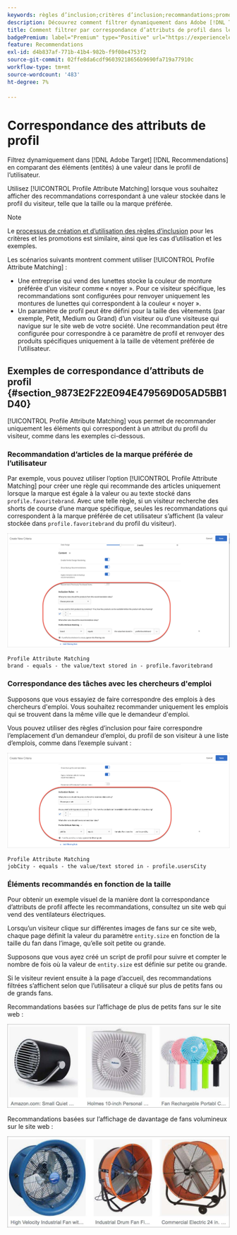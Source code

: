 ```yaml
---
keywords: règles d’inclusion;critères d’inclusion;recommandations;promotion;promotions;filtrage dynamique;dynamique;correspondance d’attributs de profil
description: Découvrez comment filtrer dynamiquement dans Adobe [!DNL Target] Recommendations en comparant des éléments (entités) à une valeur du profil de l’utilisateur.
title: Comment filtrer par correspondance d’attributs de profil dans les activités Recommendations ?
badgePremium: label="Premium" type="Positive" url="https://experienceleague.adobe.com/docs/target/using/introduction/intro.html?lang=fr#premium newtab=true" tooltip="Voir ce qui est inclus dans Target Premium."
feature: Recommendations
exl-id: d4b837af-771b-41b4-982b-f9f08e4753f2
source-git-commit: 02ffe8da6cdf96039218656b9690fa719a77910c
workflow-type: tm+mt
source-wordcount: '483'
ht-degree: 7%

---
```


# Correspondance des attributs de profil

Filtrez dynamiquement dans [!DNL Adobe Target] [!DNL Recommendations] en comparant des éléments (entités) à une valeur dans le profil de l’utilisateur.

Utilisez [!UICONTROL Profile Attribute Matching] lorsque vous souhaitez afficher des recommandations correspondant à une valeur stockée dans le profil du visiteur, telle que la taille ou la marque préférée.

>[!NOTE]
>
>Le [processus de création et d’utilisation des règles d’inclusion](/help/main/c-recommendations/c-algorithms/use-dynamic-and-static-inclusion-rules.md) pour les critères et les promotions est similaire, ainsi que les cas d’utilisation et les exemples.

Les scénarios suivants montrent comment utiliser [!UICONTROL Profile Attribute Matching] :

* Une entreprise qui vend des lunettes stocke la couleur de monture préférée d&#39;un visiteur comme « noyer ». Pour ce visiteur spécifique, les recommandations sont configurées pour renvoyer uniquement les montures de lunettes qui correspondent à la couleur « noyer ».
* Un paramètre de profil peut être défini pour la taille des vêtements (par exemple, Petit, Medium ou Grand) d’un visiteur ou d’une visiteuse qui navigue sur le site web de votre société. Une recommandation peut être configurée pour correspondre à ce paramètre de profil et renvoyer des produits spécifiques uniquement à la taille de vêtement préférée de l’utilisateur.

## Exemples de correspondance d’attributs de profil {#section_9873E2F22E094E479569D05AD5BB1D40}

[!UICONTROL Profile Attribute Matching] vous permet de recommander uniquement les éléments qui correspondent à un attribut du profil du visiteur, comme dans les exemples ci-dessous.

### Recommandation d’articles de la marque préférée de l’utilisateur

Par exemple, vous pouvez utiliser l’option [!UICONTROL Profile Attribute Matching] pour créer une règle qui recommande des articles uniquement lorsque la marque est égale à la valeur ou au texte stocké dans `profile.favoritebrand`. Avec une telle règle, si un visiteur recherche des shorts de course d’une marque spécifique, seules les recommandations qui correspondent à la marque préférée de cet utilisateur s’affichent (la valeur stockée dans `profile.favoritebrand` du profil du visiteur).

![Marque préférée](/help/main/c-recommendations/c-algorithms/assets/favorite-brand.png)

```
Profile Attribute Matching
brand - equals - the value/text stored in - profile.favoritebrand
```

### Correspondance des tâches avec les chercheurs d&#39;emploi

Supposons que vous essayiez de faire correspondre des emplois à des chercheurs d&#39;emploi. Vous souhaitez recommander uniquement les emplois qui se trouvent dans la même ville que le demandeur d&#39;emploi.

Vous pouvez utiliser des règles d’inclusion pour faire correspondre l’emplacement d’un demandeur d’emploi, du profil de son visiteur à une liste d’emplois, comme dans l’exemple suivant :

![Ville de l’utilisateur](/help/main/c-recommendations/c-algorithms/assets/city.png)

```
Profile Attribute Matching
jobCity - equals - the value/text stored in - profile.usersCity
```

### Éléments recommandés en fonction de la taille

Pour obtenir un exemple visuel de la manière dont la correspondance d’attributs de profil affecte les recommandations, consultez un site web qui vend des ventilateurs électriques.

Lorsqu’un visiteur clique sur différentes images de fans sur ce site web, chaque page définit la valeur du paramètre `entity.size` en fonction de la taille du fan dans l’image, qu’elle soit petite ou grande.

Supposons que vous ayez créé un script de profil pour suivre et compter le nombre de fois où la valeur de `entity.size` est définie sur petite ou grande.

Si le visiteur revient ensuite à la page d’accueil, des recommandations filtrées s’affichent selon que l’utilisateur a cliqué sur plus de petits fans ou de grands fans.

Recommandations basées sur l’affichage de plus de petits fans sur le site web :

![recommandations relatives aux petits fans](/help/main/c-recommendations/c-algorithms/assets/small-fans.png)

Recommandations basées sur l’affichage de davantage de fans volumineux sur le site web :

![recommandations relatives aux grands fans](/help/main/c-recommendations/c-algorithms/assets/large-fans.png)
